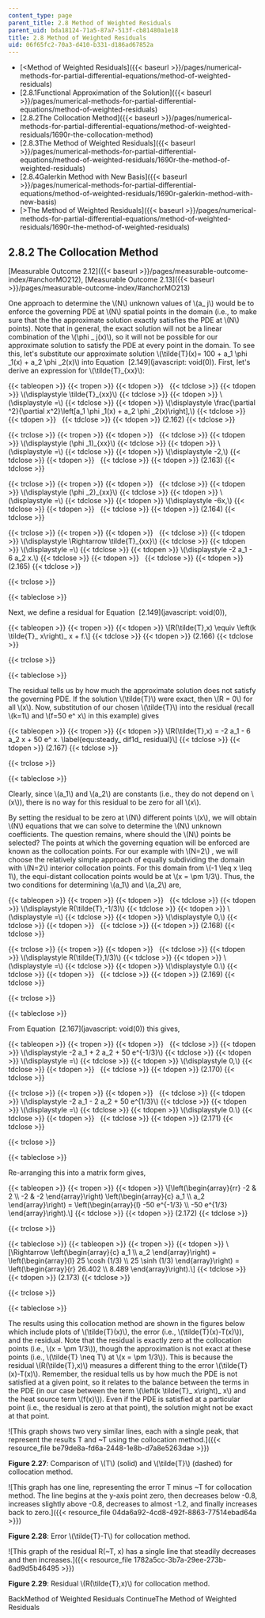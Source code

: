 ```yaml
---
content_type: page
parent_title: 2.8 Method of Weighted Residuals
parent_uid: bda18124-71a5-87a7-513f-cb81480a1e18
title: 2.8 Method of Weighted Residuals
uid: 06f65fc2-70a3-d410-b331-d186ad67852a
---
```


*   [<Method of Weighted Residuals]({{< baseurl >}}/pages/numerical-methods-for-partial-differential-equations/method-of-weighted-residuals)
*   [2.8.1Functional Approximation of the Solution]({{< baseurl >}}/pages/numerical-methods-for-partial-differential-equations/method-of-weighted-residuals)
*   [2.8.2The Collocation Method]({{< baseurl >}}/pages/numerical-methods-for-partial-differential-equations/method-of-weighted-residuals/1690r-the-collocation-method)
*   [2.8.3The Method of Weighted Residuals]({{< baseurl >}}/pages/numerical-methods-for-partial-differential-equations/method-of-weighted-residuals/1690r-the-method-of-weighted-residuals)
*   [2.8.4Galerkin Method with New Basis]({{< baseurl >}}/pages/numerical-methods-for-partial-differential-equations/method-of-weighted-residuals/1690r-galerkin-method-with-new-basis)
*   [\>The Method of Weighted Residuals]({{< baseurl >}}/pages/numerical-methods-for-partial-differential-equations/method-of-weighted-residuals/1690r-the-method-of-weighted-residuals)

2.8.2 The Collocation Method
----------------------------

[Measurable Outcome 2.12]({{< baseurl >}}/pages/measurable-outcome-index/#anchorMO212), [Measurable Outcome 2.13]({{< baseurl >}}/pages/measurable-outcome-index/#anchorMO213) 

One approach to determine the \\(N\\) unknown values of \\(a\_ j\\) would be to enforce the governing PDE at \\(N\\) spatial points in the domain (i.e., to make sure that the the approximate solution exactly satisfies the PDE at \\(N\\) points). Note that in general, the exact solution will not be a linear combination of the \\(\\phi \_ j(x)\\), so it will not be possible for our approximate solution to satisfy the PDE at every point in the domain. To see this, let's substitute our approximate solution \\(\\tilde{T}(x)= 100 + a\_1 \\phi \_1(x) + a\_2 \\phi \_2(x)\\) into Equation  [2.149](javascript: void(0)). First, let's derive an expression for \\(\\tilde{T}\_{xx}\\):

{{< tableopen >}}
{{< tropen >}}
{{< tdopen >}}
 
{{< tdclose >}}
{{< tdopen >}}
\\(\\displaystyle \\tilde{T}\_{xx}\\)
{{< tdclose >}}
{{< tdopen >}}
\\(\\displaystyle =\\)
{{< tdclose >}}
{{< tdopen >}}
\\(\\displaystyle \\frac{\\partial ^2}{\\partial x^2}\\left\[a\_1 \\phi \_1(x) + a\_2 \\phi \_2(x)\\right\],\\)
{{< tdclose >}}
{{< tdopen >}}
 
{{< tdclose >}}
{{< tdopen >}}
(2.162)
{{< tdclose >}}

{{< trclose >}}
{{< tropen >}}
{{< tdopen >}}
 
{{< tdclose >}}
{{< tdopen >}}
\\(\\displaystyle (\\phi \_1)\_{xx}\\)
{{< tdclose >}}
{{< tdopen >}}
\\(\\displaystyle =\\)
{{< tdclose >}}
{{< tdopen >}}
\\(\\displaystyle -2,\\)
{{< tdclose >}}
{{< tdopen >}}
 
{{< tdclose >}}
{{< tdopen >}}
(2.163)
{{< tdclose >}}

{{< trclose >}}
{{< tropen >}}
{{< tdopen >}}
 
{{< tdclose >}}
{{< tdopen >}}
\\(\\displaystyle (\\phi \_2)\_{xx}\\)
{{< tdclose >}}
{{< tdopen >}}
\\(\\displaystyle =\\)
{{< tdclose >}}
{{< tdopen >}}
\\(\\displaystyle -6x,\\)
{{< tdclose >}}
{{< tdopen >}}
 
{{< tdclose >}}
{{< tdopen >}}
(2.164)
{{< tdclose >}}

{{< trclose >}}
{{< tropen >}}
{{< tdopen >}}
 
{{< tdclose >}}
{{< tdopen >}}
\\(\\displaystyle \\Rightarrow \\tilde{T}\_{xx}\\)
{{< tdclose >}}
{{< tdopen >}}
\\(\\displaystyle =\\)
{{< tdclose >}}
{{< tdopen >}}
\\(\\displaystyle -2 a\_1 - 6 a\_2 x.\\)
{{< tdclose >}}
{{< tdopen >}}
 
{{< tdclose >}}
{{< tdopen >}}
(2.165)
{{< tdclose >}}

{{< trclose >}}

{{< tableclose >}}

Next, we define a residual for Equation  [2.149](javascript: void(0)),

{{< tableopen >}}
{{< tropen >}}
{{< tdopen >}}
\\\[R(\\tilde{T},x) \\equiv \\left(k \\tilde{T}\_ x\\right)\_ x + f.\\\]
{{< tdclose >}}
{{< tdopen >}}
(2.166)
{{< tdclose >}}

{{< trclose >}}

{{< tableclose >}}

The residual tells us by how much the approximate solution does not satisfy the governing PDE. If the solution \\(\\tilde{T}\\) were exact, then \\(R = 0\\) for all \\(x\\). Now, substitution of our chosen \\(\\tilde{T}\\) into the residual (recall \\(k=1\\) and \\(f=50 e^ x\\) in this example) gives

{{< tableopen >}}
{{< tropen >}}
{{< tdopen >}}
\\\[R(\\tilde{T},x) = -2 a\_1 - 6 a\_2 x + 50 e^ x. \\label{equ:steady\_ dif1d\_ residual}\\\]
{{< tdclose >}}
{{< tdopen >}}
(2.167)
{{< tdclose >}}

{{< trclose >}}

{{< tableclose >}}

Clearly, since \\(a\_1\\) and \\(a\_2\\) are constants (i.e., they do not depend on \\(x\\)), there is no way for this residual to be zero for all \\(x\\).

By setting the residual to be zero at \\(N\\) different points \\(x\\), we will obtain \\(N\\) equations that we can solve to determine the \\(N\\) unknown coefficients. The question remains, where should the \\(N\\) points be selected? The points at which the governing equation will be enforced are known as the collocation points. For our example with \\(N=2\\) , we will choose the relatively simple approach of equally subdividing the domain with \\(N=2\\) interior collocation points. For this domain from \\(-1 \\leq x \\leq 1\\), the equi-distant collocation points would be at \\(x = \\pm 1/3\\). Thus, the two conditions for determining \\(a\_1\\) and \\(a\_2\\) are,

{{< tableopen >}}
{{< tropen >}}
{{< tdopen >}}
 
{{< tdclose >}}
{{< tdopen >}}
\\(\\displaystyle R(\\tilde{T},-1/3)\\)
{{< tdclose >}}
{{< tdopen >}}
\\(\\displaystyle =\\)
{{< tdclose >}}
{{< tdopen >}}
\\(\\displaystyle 0,\\)
{{< tdclose >}}
{{< tdopen >}}
 
{{< tdclose >}}
{{< tdopen >}}
(2.168)
{{< tdclose >}}

{{< trclose >}}
{{< tropen >}}
{{< tdopen >}}
 
{{< tdclose >}}
{{< tdopen >}}
\\(\\displaystyle R(\\tilde{T},1/3)\\)
{{< tdclose >}}
{{< tdopen >}}
\\(\\displaystyle =\\)
{{< tdclose >}}
{{< tdopen >}}
\\(\\displaystyle 0.\\)
{{< tdclose >}}
{{< tdopen >}}
 
{{< tdclose >}}
{{< tdopen >}}
(2.169)
{{< tdclose >}}

{{< trclose >}}

{{< tableclose >}}

From Equation  [2.167](javascript: void(0)) this gives,

{{< tableopen >}}
{{< tropen >}}
{{< tdopen >}}
 
{{< tdclose >}}
{{< tdopen >}}
\\(\\displaystyle -2 a\_1 + 2 a\_2 + 50 e^{-1/3}\\)
{{< tdclose >}}
{{< tdopen >}}
\\(\\displaystyle =\\)
{{< tdclose >}}
{{< tdopen >}}
\\(\\displaystyle 0,\\)
{{< tdclose >}}
{{< tdopen >}}
 
{{< tdclose >}}
{{< tdopen >}}
(2.170)
{{< tdclose >}}

{{< trclose >}}
{{< tropen >}}
{{< tdopen >}}
 
{{< tdclose >}}
{{< tdopen >}}
\\(\\displaystyle -2 a\_1 - 2 a\_2 + 50 e^{1/3}\\)
{{< tdclose >}}
{{< tdopen >}}
\\(\\displaystyle =\\)
{{< tdclose >}}
{{< tdopen >}}
\\(\\displaystyle 0.\\)
{{< tdclose >}}
{{< tdopen >}}
 
{{< tdclose >}}
{{< tdopen >}}
(2.171)
{{< tdclose >}}

{{< trclose >}}

{{< tableclose >}}

Re-arranging this into a matrix form gives,

{{< tableopen >}}
{{< tropen >}}
{{< tdopen >}}
\\\[\\left(\\begin{array}{rr} -2 & 2 \\\\ -2 & -2 \\end{array}\\right) \\left(\\begin{array}{c} a\_1 \\\\ a\_2 \\end{array}\\right) = \\left(\\begin{array}{l} -50 e^{-1/3} \\\\ -50 e^{1/3} \\end{array}\\right).\\\]
{{< tdclose >}}
{{< tdopen >}}
(2.172)
{{< tdclose >}}

{{< trclose >}}

{{< tableclose >}}
{{< tableopen >}}
{{< tropen >}}
{{< tdopen >}}
\\\[\\Rightarrow \\left(\\begin{array}{c} a\_1 \\\\ a\_2 \\end{array}\\right) = \\left(\\begin{array}{l} 25 \\cosh (1/3) \\\\ 25 \\sinh (1/3) \\end{array}\\right) = \\left(\\begin{array}{r} 26.402 \\\\ 8.489 \\end{array}\\right).\\\]
{{< tdclose >}}
{{< tdopen >}}
(2.173)
{{< tdclose >}}

{{< trclose >}}

{{< tableclose >}}

The results using this collocation method are shown in the figures below which include plots of \\(\\tilde{T}(x)\\), the error (i.e., \\(\\tilde{T}(x)-T(x)\\)), and the residual. Note that the residual is exactly zero at the collocation points (i.e., \\(x = \\pm 1/3\\)), though the approximation is not exact at these points (i.e., \\(\\tilde{T} \\neq T\\) at \\(x = \\pm 1/3\\)). This is because the residual \\(R(\\tilde{T},x)\\) measures a different thing to the error \\(\\tilde{T}(x)-T(x)\\). Remember, the residual tells us by how much the PDE is not satisfied at a given point, so it relates to the balance between the terms in the PDE (in our case between the term \\(\\left(k \\tilde{T}\_ x\\right)\_ x\\) and the heat source term \\(f(x)\\)). Even if the PDE is satisfied at a particular point (i.e., the residual is zero at that point), the solution might not be exact at that point.

![This graph shows two very similar lines, each with a single peak, that represent the results T and ~T using the collocation method.]({{< resource_file be79de8a-fd6a-2448-1e8b-d7a8e5263dae >}})

**Figure 2.27**: Comparison of \\(T\\) (solid) and \\(\\tilde{T}\\) (dashed) for collocation method.

![This graph has one line, representing the error T minus ~T for collocation method.  The line begins at the y-axis point zero, then decreases below -0.8, increases slightly above -0.8, decreases to almost -1.2, and finally increases back to zero.]({{< resource_file 04da6a92-4cd8-492f-8863-77514ebad64a >}})

**Figure 2.28**: Error \\(\\tilde{T}-T\\) for collocation method.

![This graph of the residual R(~T, x) has a single line that steadily decreases and then increases.]({{< resource_file 1782a5cc-3b7a-29ee-273b-6ad9d5b46495 >}})

**Figure 2.29**: Residual \\(R(\\tilde{T},x)\\) for collocation method.

BackMethod of Weighted Residuals ContinueThe Method of Weighted Residuals
